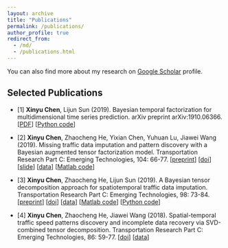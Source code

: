 ```yaml
---
layout: archive
title: "Publications"
permalink: /publications/
author_profile: true
redirect_from:
  - /md/
  - /publications.html
---
```


You can also find more about my research on [Google Scholar](https://scholar.google.com/citations?user=mCrW04wAAAAJ&hl=en) profile.

Selected Publications
------

- [1] **Xinyu Chen**, Lijun Sun (2019). Bayesian temporal factorization for multidimensional time series prediction. arXiv preprint arXiv:1910.06366. [[PDF](https://arxiv.org/pdf/1910.06366)] [[Python code](https://github.com/xinychen/transdim)]

- [2] **Xinyu Chen**, Zhaocheng He, Yixian Chen, Yuhuan Lu, Jiawei Wang (2019). Missing traffic data imputation and pattern discovery with a Bayesian augmented tensor factorization model. Transportation Research Part C: Emerging Technologies, 104: 66-77. [[preprint](https://xinychen.github.io/paper/BATF.pdf)] [[doi](https://doi.org/10.1016/j.trc.2019.03.003)] [[slide](https://doi.org/10.5281/zenodo.2632552)] [[data](http://doi.org/10.5281/zenodo.1205229)] [[Matlab code](https://github.com/sysuits/BATF)]

- [3] **Xinyu Chen**, Zhaocheng He, Lijun Sun (2019). A Bayesian tensor decomposition approach for spatiotemporal traffic data imputation. Transportation Research Part C: Emerging Technologies, 98: 73-84. [[preprint](https://www.researchgate.net/publication/329177786_A_Bayesian_tensor_decomposition_approach_for_spatiotemporal_traffic_data_imputation)] [[doi](https://doi.org/10.1016/j.trc.2018.11.003)] [[data](http://doi.org/10.5281/zenodo.1205229)] [[Matlab code](https://github.com/lijunsun/bgcp_imputation)] [[Python code](https://github.com/xinychen/transdim)]

- [4] **Xinyu Chen**, Zhaocheng He, Jiawei Wang (2018). Spatial-temporal traffic speed patterns discovery and incomplete data recovery via SVD-combined tensor decomposition. Transportation Research Part C: Emerging Technologies, 86: 59-77. [[doi](http://doi.org/10.1016/j.trc.2017.10.023)] [[data](http://doi.org/10.5281/zenodo.1205229)]

